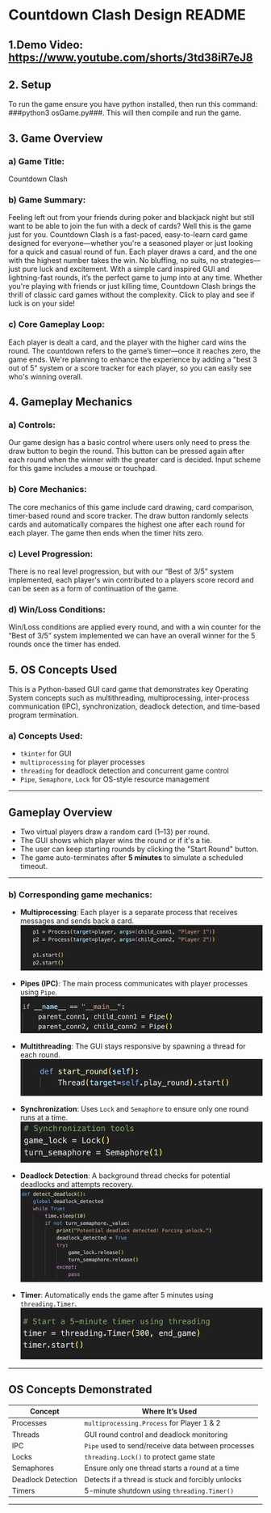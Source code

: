# Countdown Clash Design README 

## 1.Demo Video: https://www.youtube.com/shorts/3td38iR7eJ8

## 2. Setup
To run the game ensure you have python installed, then run this command: ###python3 osGame.py###. This will then compile and run the game. 

## 3. Game Overview
### a) Game Title: 
Countdown Clash
### b) Game Summary: 
Feeling left out from your friends during poker and blackjack night but still want to be able to join the fun with a deck of cards? Well this is the game just for you. Countdown Clash is a fast-paced, easy-to-learn card game designed for everyone—whether you're a seasoned player or just looking for a quick and casual round of fun. Each player draws a card, and the one with the highest number takes the win. No bluffing, no suits, no strategies—just pure luck and excitement. With a simple card inspired GUI and lightning-fast rounds, it’s the perfect game to jump into at any time. Whether you're playing with friends or just killing time, Countdown Clash brings the thrill of classic card games without the complexity. Click to play and see if luck is on your side!

### c) Core Gameplay Loop: 
Each player is dealt a card, and the player with the higher card wins the round. The countdown refers to the game’s timer—once it reaches zero, the game ends. We're planning to enhance the experience by adding a "best 3 out of 5" system or a score tracker for each player, so you can easily see who's winning overall.

## 4. Gameplay Mechanics
### a) Controls: 
Our game design has a basic control where users only need to press the draw button to begin the round. This button can be pressed again after each round when the winner with the greater card is decided. Input scheme for this game includes a mouse or touchpad.
### b) Core Mechanics: 
The core mechanics of this game include card drawing, card comparison, timer-based round and score tracker. The draw button randomly selects cards and automatically compares the highest one after each round for each player. The game then ends when the timer hits zero.
### c) Level Progression: 
There is no real level progression, but with our “Best of 3/5” system implemented, each player's win contributed to a players score record and can be seen as a form of continuation of the game.
### d) Win/Loss Conditions: 
Win/Loss conditions are applied every round, and with a win counter for the “Best of 3/5” system implemented we can have an overall winner for the 5 rounds once the timer has ended.

## 5. OS Concepts Used
This is a Python-based GUI card game that demonstrates key Operating System concepts such as multithreading, multiprocessing, inter-process communication (IPC), synchronization, deadlock detection, and time-based program termination.

### a) Concepts Used:
- `tkinter` for GUI
- `multiprocessing` for player processes
- `threading` for deadlock detection and concurrent game control
- `Pipe`, `Semaphore`, `Lock` for OS-style resource management

---

## Gameplay Overview

- Two virtual players draw a random card (1–13) per round.
- The GUI shows which player wins the round or if it's a tie.
- The user can keep starting rounds by clicking the "Start Round" button.
- The game auto-terminates after **5 minutes** to simulate a scheduled timeout.

---

### b) Corresponding game mechanics:

- **Multiprocessing**: Each player is a separate process that receives messages and sends back a card.
  ![Process Creation](images/processes.png)
  
- **Pipes (IPC)**: The main process communicates with player processes using `Pipe`.
  ![Pipes](images/pipes.png)
  
- **Multithreading**: The GUI stays responsive by spawning a thread for each round.
  ![Threading](images/thread.png)
  
- **Synchronization**: Uses `Lock` and `Semaphore` to ensure only one round runs at a time.
  ![Synchronization](images/synchronization.png)

- **Deadlock Detection**: A background thread checks for potential deadlocks and attempts recovery.
  ![Deadlock Detection](images/deadlock.png)
  
- **Timer**: Automatically ends the game after 5 minutes using `threading.Timer`.
  ![Timer](images/timer.png)
  
---

## OS Concepts Demonstrated

| Concept            | Where It’s Used                                    |
| ------------------ | -------------------------------------------------- |
| Processes          | `multiprocessing.Process` for Player 1 & 2         |
| Threads            | GUI round control and deadlock monitoring          |
| IPC                | `Pipe` used to send/receive data between processes |
| Locks              | `threading.Lock()` to protect game state           |
| Semaphores         | Ensure only one thread starts a round at a time    |
| Deadlock Detection | Detects if a thread is stuck and forcibly unlocks  |
| Timers             | 5-minute shutdown using `threading.Timer()`        |

---















